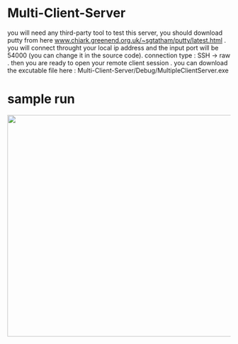 # Multi-Client-Server

you will need any third-party tool to test this server, you should download putty from here www.chiark.greenend.org.uk/~sgtatham/putty/latest.html . you will connect throught your local ip address and the input port will be 54000 (you can change it in the source code). connection type : SSH  -> raw . then you are ready to open your remote client session . you can download the excutable file here : Multi-Client-Server/Debug/MultipleClientServer.exe

# sample run
 <img src = "https://user-images.githubusercontent.com/94145850/171743068-d22c2353-3cb9-49fd-b902-ffb67b141fd5.png" width="2100" height="500"/>


